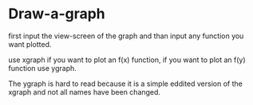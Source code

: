 # Draw-a-graph
first input the view-screen of the graph and than input any function you want plotted.

use xgraph if you want to plot an f(x) function, if you want to plot an f(y) function use ygraph.

The ygraph is hard to read because it is a simple eddited version of the xgraph and not all names have been changed.
